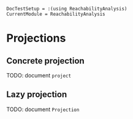 ```@meta
DocTestSetup = :(using ReachabilityAnalysis)
CurrentModule = ReachabilityAnalysis
```

# Projections

## Concrete projection

TODO: document `project`

## Lazy projection

TODO: document `Projection`
